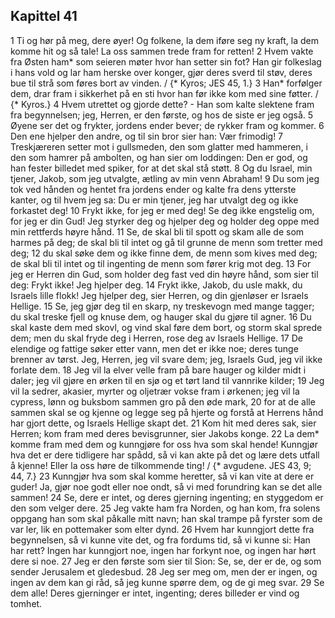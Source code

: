 ## Kapittel 41

1 Ti og hør på meg, dere øyer! Og folkene, la dem iføre seg ny kraft, la dem komme hit og så tale! La oss sammen trede fram for retten!
2 Hvem vakte fra Østen ham* som seieren møter hvor han setter sin fot? Han gir folkeslag i hans vold og lar ham herske over konger, gjør deres sverd til støv, deres bue til strå som føres bort av vinden. / {* Kyros; JES 45, 1.}
3 Han* forfølger dem, drar fram i sikkerhet på en sti hvor han før ikke kom med sine føtter. / {* Kyros.}
4 Hvem utrettet og gjorde dette? - Han som kalte slektene fram fra begynnelsen; jeg, Herren, er den første, og hos de siste er jeg også.
5 Øyene ser det og frykter, jordens ender bever; de rykker fram og kommer.
6 Den ene hjelper den andre, og til sin bror sier han: Vær frimodig!
7 Treskjæreren setter mot i gullsmeden, den som glatter med hammeren, i den som hamrer på ambolten, og han sier om loddingen: Den er god, og han fester billedet med spiker, for at det skal stå støtt.
8 Og du Israel, min tjener, Jakob, som jeg utvalgte, ætling av min venn Abraham!
9 Du som jeg tok ved hånden og hentet fra jordens ender og kalte fra dens ytterste kanter, og til hvem jeg sa: Du er min tjener, jeg har utvalgt deg og ikke forkastet deg!
10 Frykt ikke, for jeg er med deg! Se deg ikke engstelig om, for jeg er din Gud! Jeg styrker deg og hjelper deg og holder deg oppe med min rettferds høyre hånd.
11 Se, de skal bli til spott og skam alle de som harmes på deg; de skal bli til intet og gå til grunne de menn som tretter med deg;
12 du skal søke dem og ikke finne dem, de menn som kives med deg; de skal bli til intet og til ingenting de menn som fører krig mot deg.
13 For jeg er Herren din Gud, som holder deg fast ved din høyre hånd, som sier til deg: Frykt ikke! Jeg hjelper deg.
14 Frykt ikke, Jakob, du usle makk, du Israels lille flokk! Jeg hjelper deg, sier Herren, og din gjenløser er Israels Hellige.
15 Se, jeg gjør deg til en skarp, ny treskevogn med mange tagger; du skal treske fjell og knuse dem, og hauger skal du gjøre til agner.
16 Du skal kaste dem med skovl, og vind skal føre dem bort, og storm skal sprede dem; men du skal fryde deg i Herren, rose deg av Israels Hellige.
17 De elendige og fattige søker etter vann, men det er ikke noe; deres tunge brenner av tørst. Jeg, Herren, jeg vil svare dem; jeg, Israels Gud, jeg vil ikke forlate dem.
18 Jeg vil la elver velle fram på bare hauger og kilder midt i daler; jeg vil gjøre en ørken til en sjø og et tørt land til vannrike kilder;
19 Jeg vil la sedrer, akasier, myrter og oljetrær vokse fram i ørkenen; jeg vil la cypress, lønn og buksbom sammen gro på den øde mark,
20 for at de alle sammen skal se og kjenne og legge seg på hjerte og forstå at Herrens hånd har gjort dette, og Israels Hellige skapt det.
21 Kom hit med deres sak, sier Herren; kom fram med deres bevisgrunner, sier Jakobs konge.
22 La dem* komme fram med dem og kunngjøre for oss hva som skal hende! Kunngjør hva det er dere tidligere har spådd, så vi kan akte på det og lære dets utfall å kjenne! Eller la oss høre de tilkommende ting! / {* avgudene. JES 43, 9; 44, 7.}
23 Kunngjør hva som skal komme heretter, så vi kan vite at dere er guder! Ja, gjør noe godt eller noe ondt, så vi med forundring kan se det alle sammen!
24 Se, dere er intet, og deres gjerning ingenting; en styggedom er den som velger dere.
25 Jeg vakte ham fra Norden, og han kom, fra solens oppgang han som skal påkalle mitt navn; han skal trampe på fyrster som de var ler, lik en pottemaker som elter dynd.
26 Hvem har kunngjort dette fra begynnelsen, så vi kunne vite det, og fra fordums tid, så vi kunne si: Han har rett? Ingen har kunngjort noe, ingen har forkynt noe, og ingen har hørt dere si noe.
27 Jeg er den første som sier til Sion: Se, se, der er de, og som sender Jerusalem et gledesbud.
28 Jeg ser meg om, men der er ingen, og ingen av dem kan gi råd, så jeg kunne spørre dem, og de gi meg svar.
29 Se dem alle! Deres gjerninger er intet, ingenting; deres billeder er vind og tomhet.
